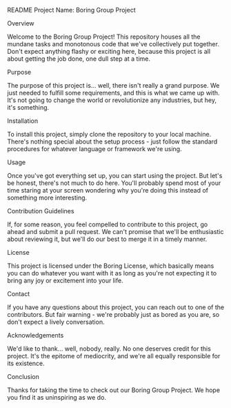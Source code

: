 README
Project Name: Boring Group Project

Overview

Welcome to the Boring Group Project! This repository houses all the mundane tasks and monotonous code that we've collectively put together. Don't expect anything flashy or exciting here, because this project is all about getting the job done, one dull step at a time.

Purpose

The purpose of this project is... well, there isn't really a grand purpose. We just needed to fulfill some requirements, and this is what we came up with. It's not going to change the world or revolutionize any industries, but hey, it's something.

Installation

To install this project, simply clone the repository to your local machine. There's nothing special about the setup process - just follow the standard procedures for whatever language or framework we're using.

Usage

Once you've got everything set up, you can start using the project. But let's be honest, there's not much to do here. You'll probably spend most of your time staring at your screen wondering why you're doing this instead of something more interesting.

Contribution Guidelines

If, for some reason, you feel compelled to contribute to this project, go ahead and submit a pull request. We can't promise that we'll be enthusiastic about reviewing it, but we'll do our best to merge it in a timely manner.

License

This project is licensed under the Boring License, which basically means you can do whatever you want with it as long as you're not expecting it to bring any joy or excitement into your life.

Contact

If you have any questions about this project, you can reach out to one of the contributors. But fair warning - we're probably just as bored as you are, so don't expect a lively conversation.

Acknowledgements

We'd like to thank... well, nobody, really. No one deserves credit for this project. It's the epitome of mediocrity, and we're all equally responsible for its existence.

Conclusion

Thanks for taking the time to check out our Boring Group Project. We hope you find it as uninspiring as we do.
